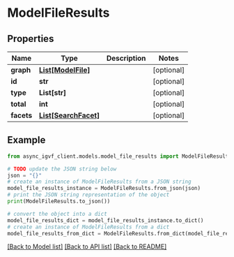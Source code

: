 # ModelFileResults


## Properties

Name | Type | Description | Notes
------------ | ------------- | ------------- | -------------
**graph** | [**List[ModelFile]**](ModelFile.md) |  | [optional] 
**id** | **str** |  | [optional] 
**type** | **List[str]** |  | [optional] 
**total** | **int** |  | [optional] 
**facets** | [**List[SearchFacet]**](SearchFacet.md) |  | [optional] 

## Example

```python
from async_igvf_client.models.model_file_results import ModelFileResults

# TODO update the JSON string below
json = "{}"
# create an instance of ModelFileResults from a JSON string
model_file_results_instance = ModelFileResults.from_json(json)
# print the JSON string representation of the object
print(ModelFileResults.to_json())

# convert the object into a dict
model_file_results_dict = model_file_results_instance.to_dict()
# create an instance of ModelFileResults from a dict
model_file_results_from_dict = ModelFileResults.from_dict(model_file_results_dict)
```
[[Back to Model list]](../README.md#documentation-for-models) [[Back to API list]](../README.md#documentation-for-api-endpoints) [[Back to README]](../README.md)


